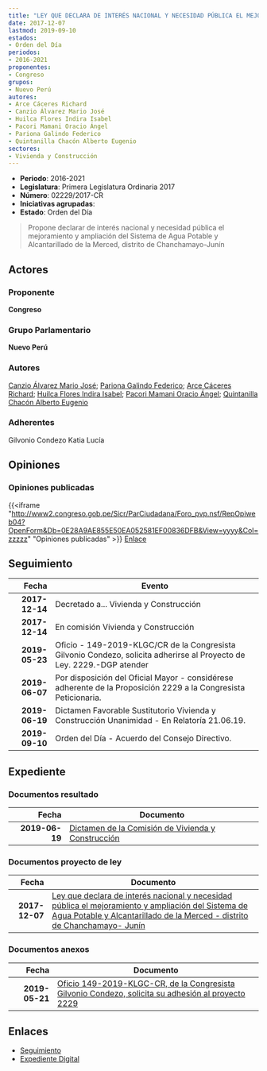```yaml
---
title: "LEY QUE DECLARA DE INTERÉS NACIONAL Y NECESIDAD PÚBLICA EL MEJORAMIENTO Y LA AMPLIACIÓN DEL SISTEMA DE AGUA POTABLE Y ALCANTARILLADO DE LA MERCED-DISTRITO DE CHACHAMAYO-JUNÍN"
date: 2017-12-07
lastmod: 2019-09-10
estados:
- Orden del Día
periodos:
- 2016-2021
proponentes:
- Congreso
grupos:
- Nuevo Perú
autores:
- Arce Cáceres Richard
- Canzio Álvarez Mario José
- Huilca Flores Indira Isabel
- Pacori Mamani Oracio Ángel
- Pariona Galindo Federico
- Quintanilla Chacón Alberto Eugenio
sectores:
- Vivienda y Construcción
---
```

- **Periodo**: 2016-2021
- **Legislatura**: Primera Legislatura Ordinaria 2017
- **Número**: 02229/2017-CR
- **Iniciativas agrupadas**: 
- **Estado**: Orden del Día

> Propone declarar de interés nacional y necesidad pública el mejoramiento y ampliación del Sistema de Agua Potable y Alcantarillado de la Merced, distrito de Chanchamayo-Junín


## Actores

### Proponente

**Congreso**

### Grupo Parlamentario

**Nuevo Perú**

### Autores

[Canzio Álvarez Mario José](mailto:mailto:mcanzio@congreso.gob.pe); [Pariona Galindo Federico](mailto:mailto:fpariona@congreso.gob.pe); [Arce Cáceres Richard](mailto:mailto:rarce@congreso.gob.pe); [Huilca Flores Indira Isabel](mailto:mailto:ihuilca@congreso.gob.pe); [Pacori Mamani Oracio Ángel](mailto:mailto:opacori@congreso.gob.pe); [Quintanilla Chacón Alberto Eugenio](mailto:mailto:aquintanilla@congreso.gob.pe)

### Adherentes

Gilvonio Condezo Katia Lucía

## Opiniones

### Opiniones publicadas

{{<iframe "http://www2.congreso.gob.pe/Sicr/ParCiudadana/Foro_pvp.nsf/RepOpiweb04?OpenForm&Db=0E28A9AE855E50EA052581EF00836DFB&View=yyyy&Col=zzzzz" "Opiniones publicadas" >}}
[Enlace](http://www2.congreso.gob.pe/Sicr/ParCiudadana/Foro_pvp.nsf/RepOpiweb04?OpenForm&Db=0E28A9AE855E50EA052581EF00836DFB&View=yyyy&Col=zzzzz)


## Seguimiento

| Fecha | Evento |
|------:|--------|
| **2017-12-14** | Decretado a... Vivienda y Construcción |
| **2017-12-14** | En comisión Vivienda y Construcción |
| **2019-05-23** | Oficio - 149-2019-KLGC/CR de la Congresista Gilvonio Condezo, solicita adherirse al Proyecto de Ley. 2229.-DGP atender |
| **2019-06-07** | Por disposición del Oficial Mayor - considérese adherente de la Proposición 2229 a la Congresista Peticionaria. |
| **2019-06-19** | Dictamen Favorable Sustitutorio Vivienda y Construcción Unanimidad - En Relatoría 21.06.19. |
| **2019-09-10** | Orden del Día - Acuerdo del Consejo Directivo. |

## Expediente

### Documentos resultado

| Fecha | Documento |
|------:|-----------|
| **2019-06-19** | [Dictamen de la Comisión de Vivienda y Construcción](http://www.leyes.congreso.gob.pe/Documentos/2016_2021/Dictamenes/Proyectos_de_Ley/02229DC24MAY20190619.pdf) |

### Documentos proyecto de ley

| Fecha | Documento |
|------:|-----------|
| **2017-12-07** | [Ley que declara de interés nacional y necesidad pública el mejoramiento y ampliación del Sistema de Agua Potable y Alcantarillado de la Merced - distrito de Chanchamayo- Junín](http://www.leyes.congreso.gob.pe/Documentos/2016_2021/Proyectos_de_Ley_y_de_Resoluciones_Legislativas/PL0222920171207..pdf) |

### Documentos anexos

| Fecha | Documento |
|------:|-----------|
| **2019-05-21** | [Oficio 149-2019-KLGC-CR, de la Congresista Gilvonio Condezo, solicita su adhesión al proyecto 2229](http://www.leyes.congreso.gob.pe/Documentos/2016_2021/Adhesiones/Proyectos_de_Ley/OFICIO-149-2019-KLGC-CR.pdf) |

## Enlaces

- [Seguimiento](http://www2.congreso.gob.pe/Sicr/TraDocEstProc/CLProLey2016.nsf/f7fff46988ca05b1052578e100829cc7/a2d75fabab284a30052581f000006cef?OpenDocument)
- [Expediente Digital](http://www2.congreso.gob.pe/Sicr/TraDocEstProc/Expvirt_2011.nsf/visbusqptramdoc1621/02229?opendocument)

